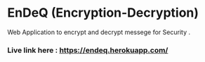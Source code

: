 # EnDeQ (Encryption-Decryption)
Web Application to encrypt and decrypt messege for Security .

### Live link here : https://endeq.herokuapp.com/
